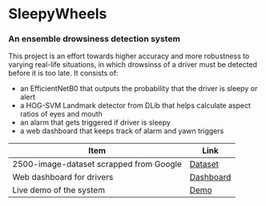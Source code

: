 # SleepyWheels
### An ensemble drowsiness detection system

This project is an effort towards higher accuracy and more robustness to varying real-life situations, in which drowsinss of a driver must be detected before it is too late. It consists of:
* an EfficientNetB0 that outputs the probability that the driver is sleepy or alert
* a HOG-SVM Landmark detector from DLib that helps calculate aspect ratios of eyes and mouth
* an alarm that gets triggered if driver is sleepy
* a web dashboard that keeps track of alarm and yawn triggers

| Item | Link |
| ------- | ------- |
| 2500-image-dataset scrapped from Google | [Dataset](https://drive.google.com/drive/folders/16NQg2ijQfumMlEqn1sYoo5Tg3IkLbfFO) |
| Web dashboard for drivers | [Dashboard](https://webtech-lab-jominjose.000webhostapp.com/sleepywheels/dashboard.php) |
| Live demo of the system | [Demo](https://www.youtube.com/watch?v=KaCROQi2XRs) |
